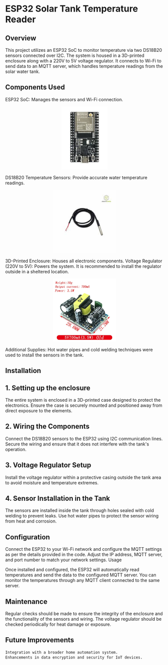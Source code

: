 # ESP32 Solar Tank Temperature Reader

## Overview

This project utilizes an ESP32 SoC to monitor temperature via two DS18B20 sensors connected over I2C. The system is housed in a 3D-printed enclosure along with a 220V to 5V voltage regulator. It connects to Wi-Fi to send data to an MQTT server, which handles temperature readings from the solar water tank.

## Components Used

ESP32 SoC: Manages the sensors and Wi-Fi connection.

<p align="center">
<img src="./Images/esp32.png" height="200">
</p>
DS18B20 Temperature Sensors: Provide accurate water temperature readings.
<p align="center">
<img src="./Images/DS18B20.png" height="200">
</p>
3D-Printed Enclosure: Houses all electronic components.
Voltage Regulator (220V to 5V): Powers the system. It is recommended to install the regulator outside in a sheltered location.

<p align="center">
<img src="./Images/220-5.png" height="200">
</p>
Additional Supplies: Hot water pipes and cold welding techniques were used to install the sensors in the tank.

## Installation

## 1. Setting up the enclosure

The entire system is enclosed in a 3D-printed case designed to protect the electronics. Ensure the case is securely mounted and positioned away from direct exposure to the elements.

## 2. Wiring the Components

Connect the DS18B20 sensors to the ESP32 using I2C communication lines. Secure the wiring and ensure that it does not interfere with the tank's operation.

## 3. Voltage Regulator Setup

Install the voltage regulator within a protective casing outside the tank area to avoid moisture and temperature extremes.

## 4. Sensor Installation in the Tank

The sensors are installed inside the tank through holes sealed with cold welding to prevent leaks. Use hot water pipes to protect the sensor wiring from heat and corrosion.

## Configuration

Connect the ESP32 to your Wi-Fi network and configure the MQTT settings as per the details provided in the code. Adjust the IP address, MQTT server, and port number to match your network settings.
Usage

Once installed and configured, the ESP32 will automatically read temperatures and send the data to the configured MQTT server. You can monitor the temperatures through any MQTT client connected to the same server.

## Maintenance

Regular checks should be made to ensure the integrity of the enclosure and the functionality of the sensors and wiring. The voltage regulator should be checked periodically for heat damage or exposure.

## Future Improvements

    Integration with a broader home automation system.
    Enhancements in data encryption and security for IoT devices.
